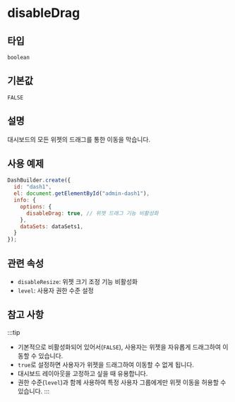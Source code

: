 # disableDrag

## 타입

`boolean`

## 기본값

`FALSE`

## 설명

대시보드의 모든 위젯의 드래그를 통한 이동을 막습니다.

## 사용 예제

```javascript
DashBuilder.create({
  id: "dash1",
  el: document.getElementById("admin-dash1"), 
  info: {
    options: {
      disableDrag: true, // 위젯 드래그 기능 비활성화
    },
    dataSets: dataSets1,
  }
});
```

## 관련 속성
- `disableResize`: 위젯 크기 조정 기능 비활성화
- `level`: 사용자 권한 수준 설정


## 참고 사항
:::tip
- 기본적으로 비활성화되어 있어서(`FALSE`), 사용자는 위젯을 자유롭게 드래그하여 이동할 수 있습니다.
- `true`로 설정하면 사용자가 위젯을 드래그하여 이동할 수 없게 됩니다.
- 대시보드 레이아웃을 고정하고 싶을 때 유용합니다.
- 권한 수준(`level`)과 함께 사용하여 특정 사용자 그룹에게만 위젯 이동을 허용할 수 있습니다.
:::
